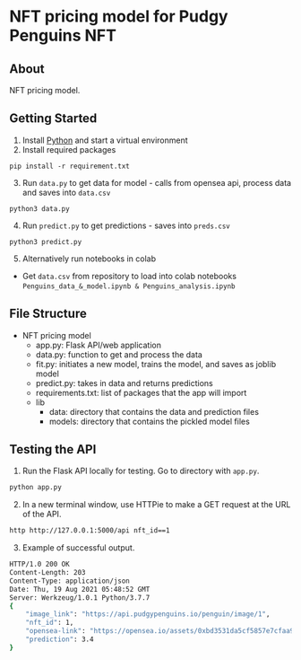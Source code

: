 # NFT pricing model for Pudgy Penguins NFT

## About
NFT pricing model.

## Getting Started
1. Install [Python](https://www.python.org/downloads/) and start a virtual environment
2. Install required packages
```
pip install -r requirement.txt
```
3. Run `data.py` to get data for model - calls from opensea api, process data and saves into `data.csv`
```
python3 data.py
```
4. Run `predict.py` to get predictions - saves into `preds.csv`
```
python3 predict.py 
```
5. Alternatively run notebooks in colab 
 - Get `data.csv` from repository to load into colab notebooks
```Penguins_data_&_model.ipynb & Penguins_analysis.ipynb```

## File Structure
* NFT pricing model
  * app.py: Flask API/web application
  * data.py: function to get and process the data
  * fit.py: initiates a new model, trains the model, and saves as joblib model
  * predict.py: takes in data and returns predictions
  * requirements.txt: list of packages that the app will import
  * lib
      * data: directory that contains the data and prediction files
      * models: directory that contains the pickled model files

## Testing the API
1. Run the Flask API locally for testing. Go to directory with `app.py`.

```bash
python app.py
```
2. In a new terminal window, use HTTPie to make a GET request at the URL of the API.

```bash
http http://127.0.0.1:5000/api nft_id==1 
```

3. Example of successful output.

```bash
HTTP/1.0 200 OK
Content-Length: 203
Content-Type: application/json
Date: Thu, 19 Aug 2021 05:48:52 GMT
Server: Werkzeug/1.0.1 Python/3.7.7
{
    "image_link": "https://api.pudgypenguins.io/penguin/image/1",
    "nft_id": 1,
    "opensea-link": "https://opensea.io/assets/0xbd3531da5cf5857e7cfaa92426877b022e612cf8/1",
    "prediction": 3.4
}
```



